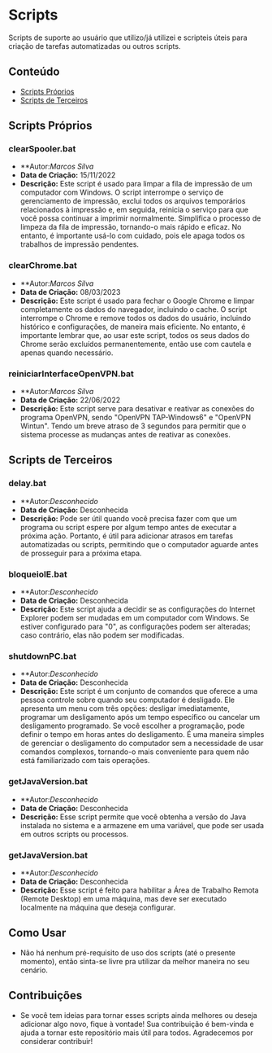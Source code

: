 # Scripts

Scripts de suporte ao usuário que utilizo/já utilizei e scripteis úteis para criação de tarefas automatizadas ou outros scripts.

## Conteúdo

- [Scripts Próprios](#scripts-próprios)
- [Scripts de Terceiros](#scripts-de-terceiros)

## Scripts Próprios

### clearSpooler.bat

- **Autor:*Marcos Silva* 
- **Data de Criação:** 15/11/2022
- **Descrição:** Este script é usado para limpar a fila de impressão de um computador com Windows. O script interrompe o serviço de gerenciamento de impressão, exclui todos os arquivos temporários relacionados à impressão e, em seguida, reinicia o serviço para que você possa continuar a imprimir normalmente. Simplifica o processo de limpeza da fila de impressão, tornando-o mais rápido e eficaz. No entanto, é importante usá-lo com cuidado, pois ele apaga todos os trabalhos de impressão pendentes.

### clearChrome.bat

- **Autor:*Marcos Silva* 
- **Data de Criação:** 08/03/2023
- **Descrição:** Este script é usado para fechar o Google Chrome e limpar completamente os dados do navegador, incluindo o cache. O script interrompe o Chrome e remove todos os dados do usuário, incluindo histórico e configurações, de maneira mais eficiente. No entanto, é importante lembrar que, ao usar este script, todos os seus dados do Chrome serão excluídos permanentemente, então use com cautela e apenas quando necessário.

### reiniciarInterfaceOpenVPN.bat

- **Autor:*Marcos Silva* 
- **Data de Criação:** 22/06/2022
- **Descrição:** Este script serve para desativar e reativar as conexões do programa OpenVPN, sendo "OpenVPN TAP-Windows6" e "OpenVPN Wintun". Tendo um breve atraso de 3 segundos para permitir que o sistema processe as mudanças antes de reativar as conexões.

## Scripts de Terceiros

### delay.bat

- **Autor:*Desconhecido* 
- **Data de Criação:** Desconhecida
- **Descrição:** Pode ser útil quando você precisa fazer com que um programa ou script espere por algum tempo antes de executar a próxima ação. Portanto, é útil para adicionar atrasos em tarefas automatizadas ou scripts, permitindo que o computador aguarde antes de prosseguir para a próxima etapa.

### bloqueioIE.bat

- **Autor:*Desconhecido* 
- **Data de Criação:** Desconhecida
- **Descrição:** Este script ajuda a decidir se as configurações do Internet Explorer podem ser mudadas em um computador com Windows. Se estiver configurado para "0", as configurações podem ser alteradas; caso contrário, elas não podem ser modificadas.

### shutdownPC.bat

- **Autor:*Desconhecido* 
- **Data de Criação:** Desconhecida
- **Descrição:** Este script é um conjunto de comandos que oferece a uma pessoa controle sobre quando seu computador é desligado. Ele apresenta um menu com três opções: desligar imediatamente, programar um desligamento após um tempo específico ou cancelar um desligamento programado. Se você escolher a programação, pode definir o tempo em horas antes do desligamento. É uma maneira simples de gerenciar o desligamento do computador sem a necessidade de usar comandos complexos, tornando-o mais conveniente para quem não está familiarizado com tais operações.

### getJavaVersion.bat

- **Autor:*Desconhecido* 
- **Data de Criação:** Desconhecida
- **Descrição:** Esse script permite que você obtenha a versão do Java instalada no sistema e a armazene em uma variável, que pode ser usada em outros scripts ou processos.

### getJavaVersion.bat

- **Autor:*Desconhecido* 
- **Data de Criação:** Desconhecida
- **Descrição:** Esse script é feito para habilitar a Área de Trabalho Remota (Remote Desktop) em uma máquina, mas deve ser executado localmente na máquina que deseja configurar.

## Como Usar

- Não há nenhum pré-requisito de uso dos scripts (até o presente momento), então sinta-se livre pra utilizar da melhor maneira no seu cenário.

## Contribuições

- Se você tem ideias para tornar esses scripts ainda melhores ou deseja adicionar algo novo, fique à vontade! Sua contribuição é bem-vinda e ajuda a tornar este repositório mais útil para todos. Agradecemos por considerar contribuir!
